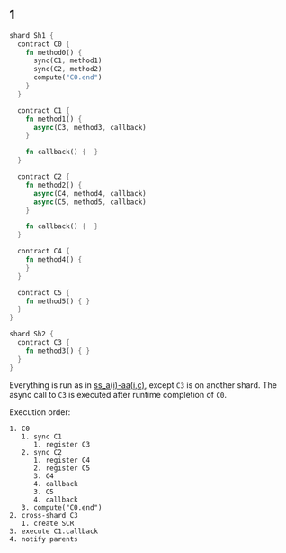 
## 1

```rust
shard Sh1 {
  contract C0 {
    fn method0() {
      sync(C1, method1)
      sync(C2, method2)
      compute("C0.end")
    }
  }

  contract C1 {
    fn method1() {
      async(C3, method3, callback)
    }

    fn callback() {  }
  }

  contract C2 {
    fn method2() {
      async(C4, method4, callback)
      async(C5, method5, callback)
    }

    fn callback() {  }
  }

  contract C4 {
    fn method4() {
    }
  }

  contract C5 {
    fn method5() { }
  }
}

shard Sh2 {
  contract C3 {
    fn method3() { }
  }
}

```

Everything is run as in [ss_a(i)-aa(i,c)](ss_a(i)-aa(i,i).md), except `C3` is on another shard. The async call to `C3` is executed after runtime completion of `C0`. 

Execution order:

```
1. C0
   1. sync C1
      1. register C3
   2. sync C2
      1. register C4
      2. register C5
      3. C4
      4. callback
      3. C5
      4. callback
   3. compute("C0.end")
2. cross-shard C3
   1. create SCR
3. execute C1.callback
4. notify parents
```